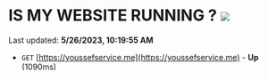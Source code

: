 # IS MY WEBSITE RUNNING ? [![](https://img.shields.io/static/v1?label=Sponsor&message=%E2%9D%A4&logo=GitHub&color=%23fe8e86)](https://github.com/sponsors/<username>)

Last updated: **5/26/2023, 10:19:55 AM**

- `GET` [https://youssefservice.me](https://youssefservice.me) - **Up** (1090ms)
